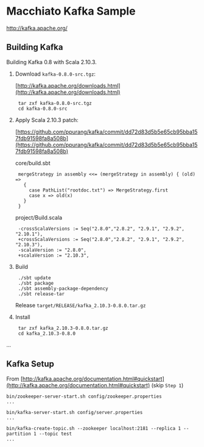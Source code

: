 Macchiato Kafka Sample
======================

http://kafka.apache.org/


Building Kafka
--------------

Building Kafka 0.8 with Scala 2.10.3.

1. Download `kafka-0.8.0-src.tgz`:

    [http://kafka.apache.org/downloads.html](http://kafka.apache.org/downloads.html)

        tar zxf kafka-0.8.0-src.tgz
        cd kafka-0.8.0-src

2. Apply Scala 2.10.3 patch:

    [https://github.com/ppurang/kafka/commit/dd72d83d5b5e65cb95bba157fdb91598fa8a508b](https://github.com/ppurang/kafka/commit/dd72d83d5b5e65cb95bba157fdb91598fa8a508b)

    core/build.sbt

        mergeStrategy in assembly <<= (mergeStrategy in assembly) { (old) =>
          {
            case PathList("rootdoc.txt") => MergeStrategy.first
            case x => old(x)
          }
        }

    project/Build.scala

        -crossScalaVersions := Seq("2.8.0","2.8.2", "2.9.1", "2.9.2", "2.10.1"),
        +crossScalaVersions := Seq("2.8.0","2.8.2", "2.9.1", "2.9.2", "2.10.3"),
        -scalaVersion := "2.8.0",
        +scalaVersion := "2.10.3",

3. Build

        ./sbt update
        ./sbt package
        ./sbt assembly-package-dependency
        ./sbt release-tar

    Release `target/RELEASE/kafka_2.10.3-0.8.0.tar.gz`

4. Install

        tar zxf kafka_2.10.3-0.8.0.tar.gz
        cd kafka_2.10.3-0.8.0

...

Kafka Setup
-----------

From [http://kafka.apache.org/documentation.html#quickstart](http://kafka.apache.org/documentation.html#quickstart) (skip `Step 1`)

    bin/zookeeper-server-start.sh config/zookeeper.properties
    ...
    
    bin/kafka-server-start.sh config/server.properties
    ...
    
    bin/kafka-create-topic.sh --zookeeper localhost:2181 --replica 1 --partition 1 --topic test
    ...

